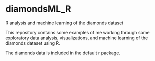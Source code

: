 # diamondsML_R
R analysis and machine learning of the diamonds dataset


This repository contains some examples of me working through some exploratory data analysis, visualizations, and machine learning of the diamonds dataset using R.

The diamonds data is included in the default r package.
